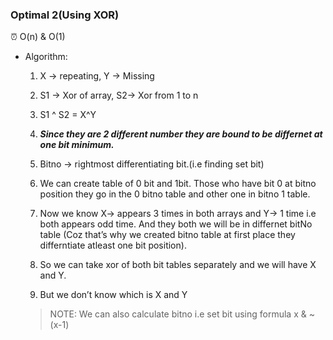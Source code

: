 ### Optimal 2(Using XOR)

<aside>
⏰ O(n) & O(1)

</aside>

- Algorithm:
    1. X → repeating, Y → Missing
    2. S1 → Xor of array, S2→ Xor from 1 to n
    3. S1 ^ S2 = X^Y
    4. ***Since they are 2 different number they are bound to be differnet at one bit minimum.***
    5. Bitno → rightmost differentiating bit.(i.e finding set bit)
    6. We can create table of 0 bit and 1bit. Those who have bit 0 at bitno position they go in the 0 bitno table and other one in bitno 1 table.
        
        
        
    7. Now we know X→ appears 3 times in both arrays and Y→ 1 time i.e both appears odd time. And they both we will be in differnet bitNo table (Coz that’s why we created bitno table at first place they differntiate atleast one bit position).
    8. So we can take xor of both bit tables separately and we will have X and Y.
    9. But we don’t know which is X and Y
        
    
    > NOTE: We can also calculate bitno i.e set bit using formula x & ~(x-1)
    > 
    
 
